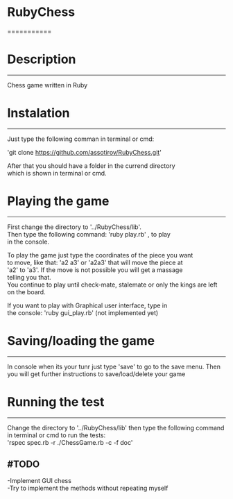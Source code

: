 # RubyChess
===========

# Description
-----------

Chess game written in Ruby

# Instalation
-----------

Just type the following comman in terminal or cmd:

'git clone https://github.com/assotirov/RubyChess.git'

After that you should have a folder in the currend directory  
which is shown in terminal or cmd.

# Playing the game
----------------
First change the directory to '../RubyChess/lib'.  
Then type the following command: 'ruby play.rb' , to play  
in the console.

To play the game just type the coordinates of the piece you want  
to move, like that: 'a2 a3' or 'a2a3' that will move the piece at  
'a2' to 'a3'. If the move is not possible you will get a massage  
telling you that.  
You continue to play until check-mate, stalemate or only the kings are left  
on the board.

If you want to play with Graphical user interface, type in  
the console: 'ruby gui_play.rb' (not implemented yet)


# Saving/loading the game
-----------------------
In console when its your tunr just type 'save' to go to the save
menu. Then you will get further instructions to save/load/delete your game


# Running the test
------------------
Change the directory to '../RubyChess/lib' then type the following
command in terminal or cmd to run the tests:  
'rspec spec.rb -r ./ChessGame.rb -c -f doc'

#TODO
-----
-Implement GUI chess  
-Try to implement the methods without repeating myself
